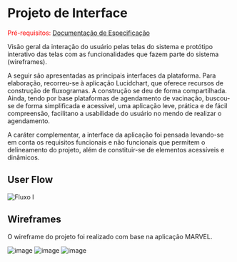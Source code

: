 

# Projeto de Interface

<span style="color:red">Pré-requisitos: <a href="2-Especificação do Projeto.md"> Documentação de Especificação</a></span>

Visão geral da interação do usuário pelas telas do sistema e protótipo interativo das telas com as funcionalidades que fazem parte do sistema (wireframes).

A seguir são apresentadas as principais interfaces da plataforma. Para elaboração, recorreu-se à aplicação Lucidchart, que oferece recursos de construção de fluxogramas. A construção se deu de forma compartilhada. Ainda, tendo por base plataformas de agendamento de vacinação, buscou-se de forma simplificada e acessivel, uma aplicação leve, prática e de fácil compreensão, facilitano a usabilidade do usuário no mendo de realizar o agendamento. 

A caráter complementar, a interface da aplicação foi pensada levando-se em conta os requisitos funcionais e não funcionais que permitem o delineamento do projeto, além de constituir-se de elementos acessíveis e dinâmicos. 

 
## User Flow
 
![Fluxo I](https://user-images.githubusercontent.com/81273377/117337122-5b3b0a00-ae73-11eb-8434-9cdc99f6e9ad.png)


## Wireframes

O wireframe do projeto foi realizado com base na aplicação MARVEL.

![image](https://user-images.githubusercontent.com/81273377/120543675-f5369980-c3c2-11eb-8f12-2116612fcbcf.png)
![image](https://user-images.githubusercontent.com/81273377/120543741-08e20000-c3c3-11eb-9a0f-329c4cf1f30f.png)
![image](https://user-images.githubusercontent.com/81273377/120543825-2020ed80-c3c3-11eb-8b7a-9e324902d363.png)

 
